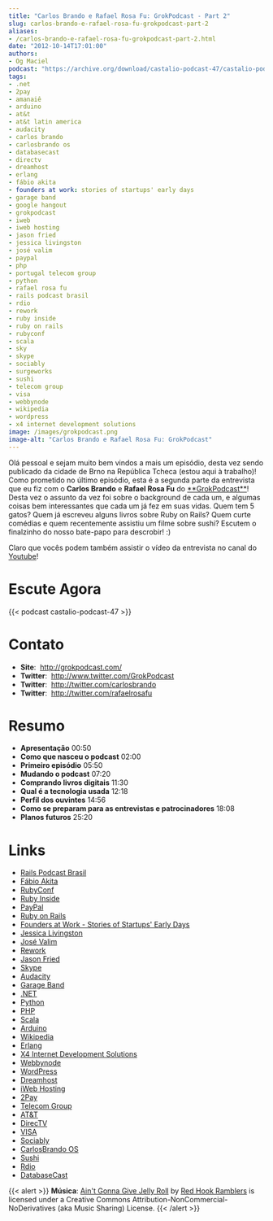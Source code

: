```yaml
---
title: "Carlos Brando e Rafael Rosa Fu: GrokPodcast - Part 2"
slug: carlos-brando-e-rafael-rosa-fu-grokpodcast-part-2
aliases:
- /carlos-brando-e-rafael-rosa-fu-grokpodcast-part-2.html
date: "2012-10-14T17:01:00"
authors:
- Og Maciel
podcast: "https://archive.org/download/castalio-podcast-47/castalio-podcast-47.mp3"
tags:
- .net
- 2pay
- amanaiê
- arduino
- at&t
- at&t latin america
- audacity
- carlos brando
- carlosbrando os
- databasecast
- directv
- dreamhost
- erlang
- fábio akita
- founders at work: stories of startups' early days
- garage band
- google hangout
- grokpodcast
- iweb
- iweb hosting
- jason fried
- jessica livingston
- josé valim
- paypal
- php
- portugal telecom group
- python
- rafael rosa fu
- rails podcast brasil
- rdio
- rework
- ruby inside
- ruby on rails
- rubyconf
- scala
- sky
- skype
- sociably
- surgeworks
- sushi
- telecom group
- visa
- webbynode
- wikipedia
- wordpress
- x4 internet development solutions
image: /images/grokpodcast.png
image-alt: "Carlos Brando e Rafael Rosa Fu: GrokPodcast"
---
```


Olá pessoal e sejam muito bem vindos a mais um episódio, desta vez sendo
publicado da cidade de Brno na República Tcheca (estou aqui à trabalho)!
Como prometido no último episódio, esta é a segunda parte da entrevista
que eu fiz com o **Carlos Brando** e **Rafael Rosa Fu** do
[\*\*GrokPodcast\*\*](http://grokpodcast.com/)! Desta vez o assunto da
vez foi sobre o background de cada um, e algumas coisas bem
interessantes que cada um já fez em suas vidas. Quem tem 5 gatos? Quem
já escreveu alguns livros sobre Ruby on Rails? Quem curte comédias e
quem recentemente assistiu um filme sobre sushi? Escutem o finalzinho do
nosso bate-papo para descrobir! :)

Claro que vocês podem também assistir o vídeo da entrevista no canal do
[Youtube](http://bit.ly/QDn1p2)!

# Escute Agora

{{< podcast castalio-podcast-47 >}}

# Contato

- **Site**:  http://grokpodcast.com/
- **Twitter**:  http://www.twitter.com/GrokPodcast
- **Twitter**:  http://twitter.com/carlosbrando
- **Twitter**:  http://twitter.com/rafaelrosafu

# Resumo

- **Apresentação** 00:50
- **Como que nasceu o podcast** 02:00
- **Primeiro episódio** 05:50
- **Mudando o podcast** 07:20
- **Comprando livros digitais** 11:30
- **Qual é a tecnologia usada** 12:18
- **Perfil dos ouvintes** 14:56
- **Como se preparam para as entrevistas e patrocinadores** 18:08
- **Planos futuros** 25:20

# Links

- [Rails Podcast Brasil](https://duckduckgo.com/?q=Rails+Podcast+Brasil)
- [Fábio Akita](https://duckduckgo.com/?q=Fábio+Akita)
- [RubyConf](https://duckduckgo.com/?q=RubyConf)
- [Ruby Inside](https://duckduckgo.com/?q=Ruby+Inside)
- [PayPal](https://duckduckgo.com/?q=PayPal)
- [Ruby on Rails](https://duckduckgo.com/?q=Ruby+on+Rails)
- [Founders at Work - Stories of Startups\' Early Days](https://duckduckgo.com/?q=Founders+at+Work:+Stories+of+Startups'+Early+Days)
- [Jessica Livingston](https://duckduckgo.com/?q=Jessica+Livingston)
- [José Valim](https://duckduckgo.com/?q=José+Valim)
- [Rework](https://duckduckgo.com/?q=Rework)
- [Jason Fried](https://duckduckgo.com/?q=Jason+Fried)
- [Skype](https://duckduckgo.com/?q=Skype)
- [Audacity](https://duckduckgo.com/?q=Audacity)
- [Garage Band](https://duckduckgo.com/?q=Garage+Band)
- [.NET](https://duckduckgo.com/?q=.NET)
- [Python](https://duckduckgo.com/?q=Python)
- [PHP](https://duckduckgo.com/?q=PHP)
- [Scala](https://duckduckgo.com/?q=Scala)
- [Arduino](https://duckduckgo.com/?q=Arduino)
- [Wikipedia](https://duckduckgo.com/?q=Wikipedia)
- [Erlang](https://duckduckgo.com/?q=Erlang)
- [X4 Internet Development Solutions](https://duckduckgo.com/?q=X4+Internet+Development+Solutions)
- [Webbynode](https://duckduckgo.com/?q=Webbynode)
- [WordPress](https://duckduckgo.com/?q=WordPress)
- [Dreamhost](https://duckduckgo.com/?q=Dreamhost)
- [iWeb Hosting](https://duckduckgo.com/?q=iWeb+Hosting)
- [2Pay](https://duckduckgo.com/?q=2Pay)
- [Telecom Group](https://duckduckgo.com/?q=Telecom+Group)
- [AT&T](https://duckduckgo.com/?q=AT&T)
- [DirecTV](https://duckduckgo.com/?q=DirecTV)
- [VISA](https://duckduckgo.com/?q=VISA)
- [Sociably](https://duckduckgo.com/?q=Sociably)
- [CarlosBrando OS](https://duckduckgo.com/?q=CarlosBrando+OS)
- [Sushi](https://duckduckgo.com/?q=Sushi)
- [Rdio](https://duckduckgo.com/?q=Rdio)
- [DatabaseCast](https://duckduckgo.com/?q=DatabaseCast)

{{< alert >}}
**Música**: [Ain\'t Gonna Give Jelly
Roll](http://freemusicarchive.org/music/Red_Hook_Ramblers/Live__WFMU_on_Antique_Phonograph_Music_Program_with_MAC_Feb_8_2011/Red_Hook_Ramblers_-_12_-_Aint_Gonna_Give_Jelly_Roll)
by [Red Hook Ramblers](http://www.redhookramblers.com/) is licensed under a
Creative Commons Attribution-NonCommercial-NoDerivatives (aka Music Sharing)
License.
{{< /alert >}}
